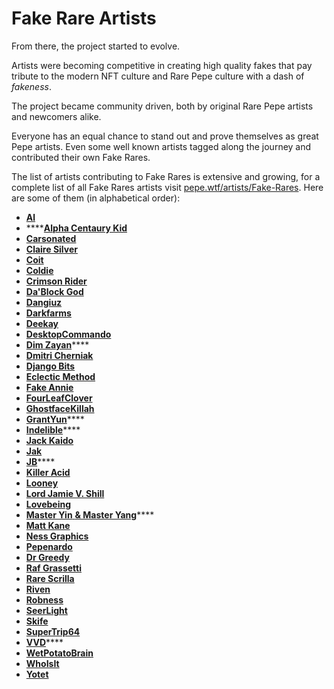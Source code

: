 # Fake Rare Artists

From there, the project started to evolve.

Artists were becoming competitive in creating high quality fakes that pay tribute to the modern NFT culture and Rare Pepe culture with a dash of _fakeness_.

The project became community driven, both by original Rare Pepe artists and newcomers alike.

Everyone has an equal chance to stand out and prove themselves as great Pepe artists. Even some well known artists tagged along the journey and contributed their own Fake Rares.

The list of artists contributing to Fake Rares is extensive and growing, for a complete list of all Fake Rares artists visit [pepe.wtf/artists/Fake-Rares](https://pepe.wtf/new/artists/Fake-Rares). Here are some of them (in alphabetical order):

* ****[**Al**](https://pepe.wtf/artists/Al)****
* ****[**Alpha Centaury Kid**](https://pepe.wtf/artists/Alpha-Centauri-Kid)
* ****[**Carsonated**](https://pepe.wtf/artists/Carsonated)****
* ****[**Claire Silver**](https://pepe.wtf/artists/Claire-Silver)****
* ****[**Coit**](https://twitter.com/CoitNft)****
* ****[**Coldie**](https://pepe.wtf/artists/Coldie)****
* ****[**Crimson Rider**](https://pepe.wtf/artists/Crimson-Rider)****
* ****[**Da'Block God**](https://pepe.wtf/artists/Da'Block-God)****
* ****[**Dangiuz**](https://pepe.wtf/artists/Dangiuz)****
* ****[**Darkfarms**](https://pepe.wtf/artists/Darkfarms)****
* ****[**Deekay**](https://pepe.wtf/artists/DeeKay)****
* ****[**DesktopCommando**](https://pepe.wtf/artists/DesktopCommando)****
* [**Dim Zayan**](https://pepe.wtf/artists/Dim-Zayan)****
* ****[**Dmitri Cherniak**](https://pepe.wtf/artists/Dmitri-Cherniak)****
* ****[**Django Bits**](https://pepe.wtf/artists/Django-Bits)****
* ****[**Eclectic Method**](https://pepe.wtf/artists/EclecticMethod)****
* ****[**Fake Annie**](https://pepe.wtf/artists/Fake-Annie)****
* ****[**FourLeafClover**](https://pepe.wtf/artists/FourLeafClover)****
* [**GhostfaceKillah**](https://twitter.com/GhostfaceKillah)
* [**GrantYun**](https://pepe.wtf/artists/GrantYun)****
* [**Indelible**](https://pepe.wtf/artists/Indelible)****
* ****[**Jack Kaido**](https://pepe.wtf/artists/JackKaido)****
* ****[**Jak**](https://pepe.wtf/artists/Jak)****
* [**JB**](https://pepe.wtf/artists/JB)****
* ****[**Killer Acid**](https://pepe.wtf/artists/Killer-Acid)****
* ****[**Looney**](https://pepe.wtf/artists/Looney)****
* ****[**Lord Jamie V. Shill**](https://pepe.wtf/artists/Lord-Jamie-V.-Shill)****
* ****[**Lovebeing**](https://pepe.wtf/artists/LOVEBEING)****
* ****[**Master Yin**](https://twitter.com/NftRooster)****[ **& Master Yang**](https://twitter.com/BabyPicassoo)****
* ****[**Matt Kane**](https://pepe.wtf/artists/Matt-Kane)****
* ****[**Ness Graphics**](https://pepe.wtf/artists/NessGraphics)****
* ****[**Pepenardo**](https://pepe.wtf/artists/Pepenardo)****
* ****[**Dr Greedy**](https://pepe.wtf/artists/Dr.-Greedy)****
* ****[**Raf Grassetti**](https://pepe.wtf/artists/Raf-Grassetti)****
* ****[**Rare Scrilla**](https://pepe.wtf/artists/Rare-Scrilla)****
* ****[**Riven**](https://pepe.wtf/artists/Riven)****
* ****[**Robness**](https://pepe.wtf/artists/Robness)****
* ****[**SeerLight**](https://pepe.wtf/artists/SeerLight)****
* ****[**Skife**](https://pepe.wtf/artists/Skife)****
* ****[**SuperTrip64**](https://pepe.wtf/artists/SuperTrip64)****
* [**VVD**](https://pepe.wtf/artists/VVD)****
* ****[**WetPotatoBrain**](https://pepe.wtf/artists/WetPotatoBrain)****
* ****[**WhoIsIt**](https://pepe.wtf/artists/Whoisit)****
* ****[**Yotet**](https://pepe.wtf/artists/Yotet)****

